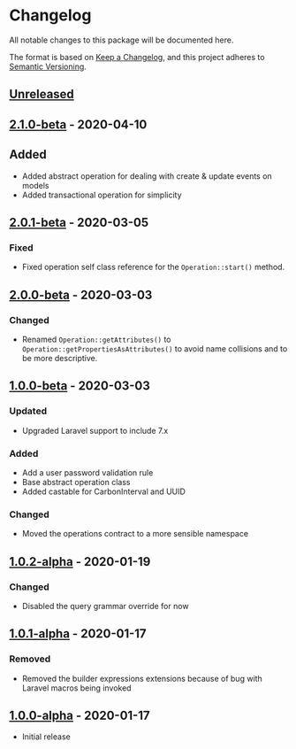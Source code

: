 # Changelog

All notable changes to this package will be documented here.

The format is based on [Keep a Changelog](https://keepachangelog.com/en/1.0.0/),
and this project adheres to [Semantic Versioning](https://semver.org/spec/v2.0.0.html).

## [Unreleased]

## [2.1.0-beta] - 2020-04-10
## Added
- Added abstract operation for dealing with create & update events on models
- Added transactional operation for simplicity

## [2.0.1-beta] - 2020-03-05
### Fixed
- Fixed operation self class reference for the `Operation::start()` method.

## [2.0.0-beta] - 2020-03-03
### Changed
- Renamed `Operation::getAttributes()` to `Operation::getPropertiesAsAttributes()` to avoid name collisions and to be more descriptive.

## [1.0.0-beta] - 2020-03-03
### Updated
- Upgraded Laravel support to include 7.x 

### Added
- Add a user password validation rule
- Base abstract operation class
- Added castable for CarbonInterval and UUID

### Changed
- Moved the operations contract to a more sensible namespace

## [1.0.2-alpha] - 2020-01-19
### Changed
- Disabled the query grammar override for now

## [1.0.1-alpha] - 2020-01-17
### Removed
- Removed the builder expressions extensions because of bug with Laravel macros being invoked

## [1.0.0-alpha] - 2020-01-17
- Initial release

[Unreleased]: https://github.com/sprocketbox/laravel-toolkit/compare/v2.1.0-beta...develop
[2.1.0-beta]: https://github.com/sprocketbox/laravel-toolkit/compare/v2.0.1-beta...v2.1.0-beta
[2.0.1-beta]: https://github.com/sprocketbox/laravel-toolkit/compare/v2.0.0-beta...v2.0.1-beta
[2.0.0-beta]: https://github.com/sprocketbox/laravel-toolkit/compare/v1.0.0-beta...v2.0.0-beta
[1.0.0-beta]: https://github.com/sprocketbox/laravel-toolkit/compare/v1.0.1-alpha...v1.0.0-beta
[1.0.2-alpha]: https://github.com/sprocketbox/laravel-toolkit/compare/v1.0.1-alpha...v1.0.2-alpha
[1.0.1-alpha]: https://github.com/sprocketbox/laravel-toolkit/compare/v1.0.0-alpha...v1.0.1-alpha
[1.0.0-alpha]: https://github.com/sprocketbox/laravel-toolkit/releases/tag/v1.0.0-alpha